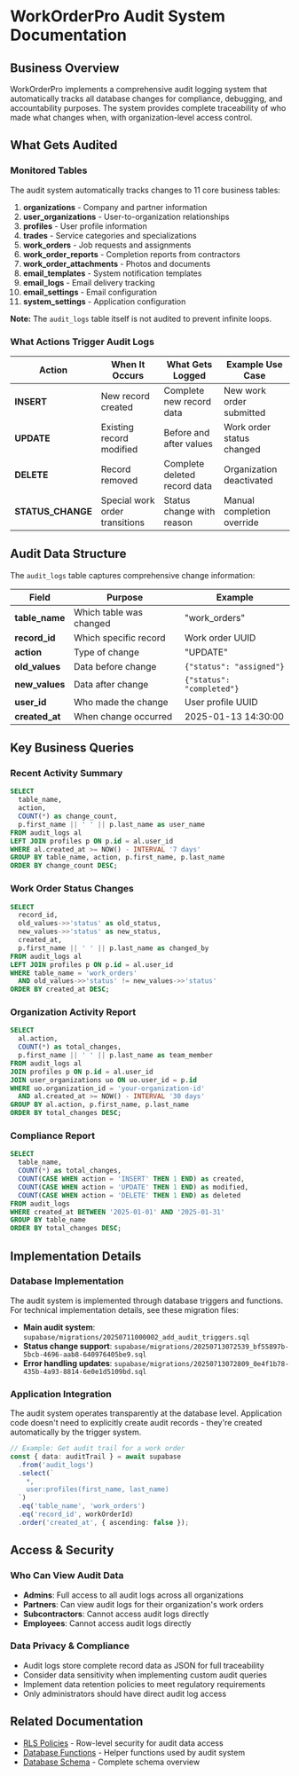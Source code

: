 # WorkOrderPro Audit System Documentation

## Business Overview

WorkOrderPro implements a comprehensive audit logging system that automatically tracks all database changes for compliance, debugging, and accountability purposes. The system provides complete traceability of who made what changes when, with organization-level access control.

## What Gets Audited

### Monitored Tables

The audit system automatically tracks changes to 11 core business tables:

1. **organizations** - Company and partner information
2. **user_organizations** - User-to-organization relationships
3. **profiles** - User profile information
4. **trades** - Service categories and specializations
5. **work_orders** - Job requests and assignments
6. **work_order_reports** - Completion reports from contractors
7. **work_order_attachments** - Photos and documents
8. **email_templates** - System notification templates
9. **email_logs** - Email delivery tracking
10. **email_settings** - Email configuration
11. **system_settings** - Application configuration

**Note:** The `audit_logs` table itself is not audited to prevent infinite loops.

### What Actions Trigger Audit Logs

| Action | When It Occurs | What Gets Logged | Example Use Case |
|--------|----------------|------------------|------------------|
| **INSERT** | New record created | Complete new record data | New work order submitted |
| **UPDATE** | Existing record modified | Before and after values | Work order status changed |
| **DELETE** | Record removed | Complete deleted record data | Organization deactivated |
| **STATUS_CHANGE** | Special work order transitions | Status change with reason | Manual completion override |

## Audit Data Structure

The `audit_logs` table captures comprehensive change information:

| Field | Purpose | Example |
|-------|---------|---------|
| **table_name** | Which table was changed | "work_orders" |
| **record_id** | Which specific record | Work order UUID |
| **action** | Type of change | "UPDATE" |
| **old_values** | Data before change | `{"status": "assigned"}` |
| **new_values** | Data after change | `{"status": "completed"}` |
| **user_id** | Who made the change | User profile UUID |
| **created_at** | When change occurred | 2025-01-13 14:30:00 |

## Key Business Queries

### Recent Activity Summary
```sql
SELECT 
  table_name,
  action,
  COUNT(*) as change_count,
  p.first_name || ' ' || p.last_name as user_name
FROM audit_logs al
LEFT JOIN profiles p ON p.id = al.user_id
WHERE al.created_at >= NOW() - INTERVAL '7 days'
GROUP BY table_name, action, p.first_name, p.last_name
ORDER BY change_count DESC;
```

### Work Order Status Changes
```sql
SELECT 
  record_id,
  old_values->>'status' as old_status,
  new_values->>'status' as new_status,
  created_at,
  p.first_name || ' ' || p.last_name as changed_by
FROM audit_logs al
LEFT JOIN profiles p ON p.id = al.user_id
WHERE table_name = 'work_orders'
  AND old_values->>'status' != new_values->>'status'
ORDER BY created_at DESC;
```

### Organization Activity Report
```sql
SELECT 
  al.action,
  COUNT(*) as total_changes,
  p.first_name || ' ' || p.last_name as team_member
FROM audit_logs al
JOIN profiles p ON p.id = al.user_id
JOIN user_organizations uo ON uo.user_id = p.id
WHERE uo.organization_id = 'your-organization-id'
  AND al.created_at >= NOW() - INTERVAL '30 days'
GROUP BY al.action, p.first_name, p.last_name
ORDER BY total_changes DESC;
```

### Compliance Report
```sql
SELECT 
  table_name,
  COUNT(*) as total_changes,
  COUNT(CASE WHEN action = 'INSERT' THEN 1 END) as created,
  COUNT(CASE WHEN action = 'UPDATE' THEN 1 END) as modified,
  COUNT(CASE WHEN action = 'DELETE' THEN 1 END) as deleted
FROM audit_logs
WHERE created_at BETWEEN '2025-01-01' AND '2025-01-31'
GROUP BY table_name
ORDER BY total_changes DESC;
```

## Implementation Details

### Database Implementation
The audit system is implemented through database triggers and functions. For technical implementation details, see these migration files:

- **Main audit system**: `supabase/migrations/20250711000002_add_audit_triggers.sql`
- **Status change support**: `supabase/migrations/20250713072539_bf55897b-5bcb-4696-aab8-640976405be9.sql`
- **Error handling updates**: `supabase/migrations/20250713072809_0e4f1b78-435b-4a93-8814-6e0e1d5109bd.sql`

### Application Integration
The audit system operates transparently at the database level. Application code doesn't need to explicitly create audit records - they're created automatically by the trigger system.

```typescript
// Example: Get audit trail for a work order
const { data: auditTrail } = await supabase
  .from('audit_logs')
  .select(`
    *,
    user:profiles(first_name, last_name)
  `)
  .eq('table_name', 'work_orders')
  .eq('record_id', workOrderId)
  .order('created_at', { ascending: false });
```

## Access & Security

### Who Can View Audit Data
- **Admins**: Full access to all audit logs across all organizations
- **Partners**: Can view audit logs for their organization's work orders
- **Subcontractors**: Cannot access audit logs directly
- **Employees**: Cannot access audit logs directly

### Data Privacy & Compliance
- Audit logs store complete record data as JSON for full traceability
- Consider data sensitivity when implementing custom audit queries
- Implement data retention policies to meet regulatory requirements
- Only administrators should have direct audit log access

## Related Documentation

- [RLS Policies](./RLS_POLICIES.md) - Row-level security for audit data access
- [Database Functions](./DATABASE_FUNCTIONS.md) - Helper functions used by audit system
- [Database Schema](./DATABASE_SCHEMA.md) - Complete schema overview
